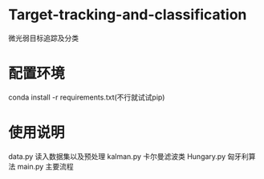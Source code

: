 # Target-tracking-and-classification
微光弱目标追踪及分类
# 配置环境
conda install -r requirements.txt(不行就试试pip)
# 使用说明
data.py     读入数据集以及预处理
kalman.py   卡尔曼滤波类
Hungary.py  匈牙利算法
main.py     主要流程
